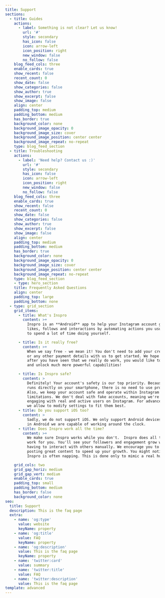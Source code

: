 ```yaml
---
title: Support
sections:
  - title: Guides
    actions:
      - label: Something is not clear? Let us know!
        url: '#'
        style: secondary
        has_icon: false
        icon: arrow-left
        icon_position: right
        new_window: false
        no_follow: false
    blog_feed_cols: three
    enable_cards: true
    show_recent: false
    recent_count: 0
    show_date: false
    show_categories: false
    show_author: true
    show_excerpt: false
    show_image: false
    align: center
    padding_top: medium
    padding_bottom: medium
    has_border: true
    background_color: none
    background_image_opacity: 0
    background_image_size: cover
    background_image_position: center center
    background_image_repeat: no-repeat
    type: blog_feed_section
  - title: Troubleshooting
    actions:
      - label: 'Need help? Contact us :)'
        url: '#'
        style: secondary
        has_icon: false
        icon: arrow-left
        icon_position: right
        new_window: false
        no_follow: false
    blog_feed_cols: three
    enable_cards: true
    show_recent: false
    recent_count: 0
    show_date: false
    show_categories: false
    show_author: true
    show_excerpt: false
    show_image: false
    align: center
    padding_top: medium
    padding_bottom: medium
    has_border: true
    background_color: none
    background_image_opacity: 0
    background_image_size: cover
    background_image_position: center center
    background_image_repeat: no-repeat
    type: blog_feed_section
    - type: hero_section
    title: Frequently Asked Questions
    align: center
    padding_top: large
    padding_bottom: none
  - type: grid_section
    grid_items:
      - title: What's Inspro
        content: >+
          Inspro is an **Android** app to help your Instagram account get more
          likes, follows and interactions by automating actions you usually have
          to spend a lot of time doing yourself.

      - title: Is it really free?
        content: >+
          When we say free - we mean it! You don't need to add your credit card
          or any other payment details with us to get started. We hope that
          after you have seen that we really do work, you would like to join us
          and unlock much more powerful capabilities!

      - title: Is Inspro safe?
        content: >
          Definitely! Your account's safety is our top priority. Because Inspro
          runs directly on your smartphone, there is no need to use proxies!
          Also, we keep your account safe and operate within Instagram's
          limitations. We don't deal with fake accounts, meaning we're only
          engaging with real and active users on Instagram. For advanced users
          we allow to modify settings to fit them best.
      - title: Do you support iOS too?
        content: >
          Sadly, we do not support iOS. We only support Android devices because
          in Android we are capable of working around the clock.
      - title: Does Inspro work all the time?
        content: >+
          We make sure Inspro works while you don't.  Inspro does all the hard
          work for you. You'll see your followers and engagement grow without
          having to interact with others manually. We encourage you to keep
          posting great content to speed up your growth. You might notice that
          Inspro is often napping. This is done only to mimic a real human.

    grid_cols: two
    grid_gap_horiz: medium
    grid_gap_vert: medium
    enable_cards: true
    padding_top: small
    padding_bottom: medium
    has_border: false
    background_color: none
seo:
  title: Support
  description: This is the faq page
  extra:
    - name: 'og:type'
      value: website
      keyName: property
    - name: 'og:title'
      value: FAQ
      keyName: property
    - name: 'og:description'
      value: This is the faq page
      keyName: property
    - name: 'twitter:card'
      value: summary
    - name: 'twitter:title'
      value: FAQ
    - name: 'twitter:description'
      value: This is the faq page
template: advanced
---
```


